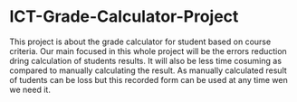 # ICT-Grade-Calculator-Project
This project is about the grade calculator for student based on course criteria.
Our main focused in this whole project will be the errors reduction dring calculation of students results. 
It will also be less time cosuming as compared to manually calculating the result.
As manually calculated result of tudents can be loss but this recorded form can be used at any time wen we need it.
